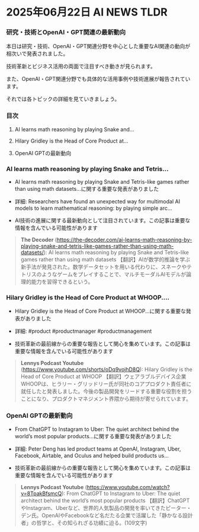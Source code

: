# 2025年06月22日 AI NEWS TLDR

### 研究・技術とOpenAI・GPT関連の最新動向

本日は研究・技術、OpenAI・GPT関連分野を中心とした重要なAI関連の動向が相次いで発表されました。

技術革新とビジネス活用の両面で注目すべき動きが見られます。

また、OpenAI・GPT関連分野でも具体的な活用事例や技術進展が報告されています。

それでは各トピックの詳細を見ていきましょう。

### 目次

1. AI learns math reasoning by playing Snake and…

2. Hilary Gridley is the Head of Core Product at…

3. OpenAI GPTの最新動向

### AI learns math reasoning by playing Snake and Tetris...

- AI learns math reasoning by playing Snake and Tetris-like games rather than using math datasets...に関する重要な発表がありました

- 詳細: Researchers have found an unexpected way for multimodal AI models to learn mathematical reasoning: by playing simple arc...

- AI技術の進展に関する最新動向として注目されています。この記事は重要な情報を含んでいる可能性があります

> **The Decoder** (https://the-decoder.com/ai-learns-math-reasoning-by-playing-snake-and-tetris-like-games-rather-than-using-math-datasets/): AI learns math reasoning by playing Snake and Tetris-like games rather than using math datasets
> 【翻訳】AIが数学的推論を学ぶ新手法が発見された。数学データセットを用いる代わりに、スネークやテトリスのようなゲームをプレイすることで、マルチモーダルAIモデルが論理的能力を習得できるという。

### Hilary Gridley is the Head of Core Product at WHOOP....

- Hilary Gridley is the Head of Core Product at WHOOP...に関する重要な発表がありました

- 詳細: #product #productmanager #productmanagement

- 技術革新の最前線からの重要な報告として関心を集めています。この記事は重要な情報を含んでいる可能性があります

> **Lennys Podcast Youtube** (https://www.youtube.com/shorts/oDq9vojhD8Q): Hilary Gridley is the Head of Core Product at WHOOP
> 【翻訳】ウェアラブルデバイス企業WHOOPは、ヒラリー・グリッドリー氏が同社のコアプロダクト責任者に就任したと発表しました。今後の製品開発をリードする重要な役割を担うことになり、プロダクトマネジメント界隈から期待が寄せられています。

### OpenAI GPTの最新動向

- From ChatGPT to Instagram to Uber: The quiet architect behind the world’s most popular products...に関する重要な発表がありました

- 詳細: Peter Deng has led product teams at OpenAI, Instagram, Uber, Facebook, Airtable, and Oculus and helped build products us...

- 技術革新の最前線からの重要な報告として関心を集めています。この記事は重要な情報を含んでいる可能性があります

> **Lennys Podcast Youtube** (https://www.youtube.com/watch?v=8TpakBfsmcQ): From ChatGPT to Instagram to Uber: The quiet architect behind the world’s most popular products
> 【翻訳】ChatGPTやInstagram、Uberなど、世界的人気製品の開発を率いてきたピーター・デン氏。OpenAIやFacebookなど名だたる企業で活躍した「静かなる設計者」の哲学と、その知られざる功績に迫る。(109文字)

